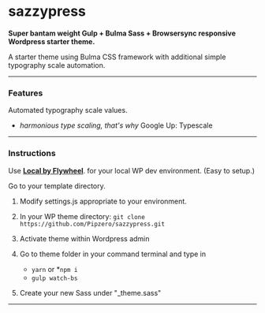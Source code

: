 # sazzypress

**Super bantam weight Gulp + Bulma Sass + Browsersync responsive Wordpress starter theme.** 

A starter theme using Bulma CSS framework with additional simple typography scale automation.

---

### Features

Automated typography scale values.
 * _harmonious type scaling, that's why_ Google Up: Typescale

---

### Instructions
Use __[Local by Flywheel](https://localwp.com/)__. for your local WP dev environment. (Easy to setup.)

Go to your template directory.

1. Modify settings.js appropriate to your environment.

2. In your WP theme directory:
   `git clone https://github.com/Pipzero/sazzypress.git`

3. Activate theme within Wordpress admin

4. Go to theme folder in your command terminal and type in
   - `yarn` or *`npm i`
   - `gulp watch-bs`

5. Create your new Sass under "_theme.sass"


---



